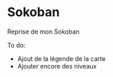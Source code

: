 # Sokoban
Reprise de mon Sokoban

To do:

- Ajout de la légende de la carte
- Ajouter encore des niveaux

